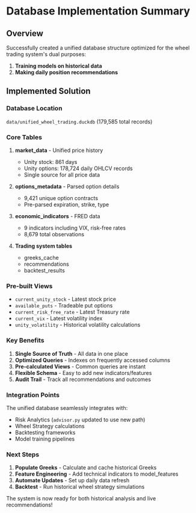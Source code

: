 # Database Implementation Summary

## Overview
Successfully created a unified database structure optimized for the wheel trading system's dual purposes:
1. **Training models on historical data**
2. **Making daily position recommendations**

## Implemented Solution

### Database Location
`data/unified_wheel_trading.duckdb` (179,585 total records)

### Core Tables

1. **market_data** - Unified price history
   - Unity stock: 861 days
   - Unity options: 178,724 daily OHLCV records
   - Single source for all price data

2. **options_metadata** - Parsed option details
   - 9,421 unique option contracts
   - Pre-parsed expiration, strike, type

3. **economic_indicators** - FRED data
   - 9 indicators including VIX, risk-free rates
   - 8,679 total observations

4. **Trading system tables**
   - greeks_cache
   - recommendations
   - backtest_results

### Pre-built Views
- `current_unity_stock` - Latest stock price
- `available_puts` - Tradeable put options
- `current_risk_free_rate` - Latest Treasury rate
- `current_vix` - Latest volatility index
- `unity_volatility` - Historical volatility calculations

### Key Benefits

1. **Single Source of Truth** - All data in one place
2. **Optimized Queries** - Indexes on frequently accessed columns
3. **Pre-calculated Views** - Common queries are instant
4. **Flexible Schema** - Easy to add new indicators/features
5. **Audit Trail** - Track all recommendations and outcomes

### Integration Points

The unified database seamlessly integrates with:
- Risk Analytics (`advisor.py` updated to use new path)
- Wheel Strategy calculations
- Backtesting frameworks
- Model training pipelines

### Next Steps

1. **Populate Greeks** - Calculate and cache historical Greeks
2. **Feature Engineering** - Add technical indicators to model_features
3. **Automate Updates** - Set up daily data refresh
4. **Backtest** - Run historical wheel strategy simulations

The system is now ready for both historical analysis and live recommendations!
